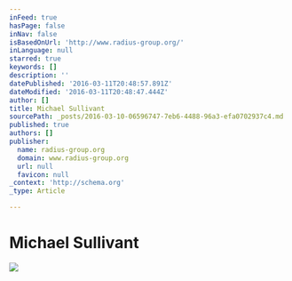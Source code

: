 ```yaml
---
inFeed: true
hasPage: false
inNav: false
isBasedOnUrl: 'http://www.radius-group.org/'
inLanguage: null
starred: true
keywords: []
description: ''
datePublished: '2016-03-11T20:48:57.891Z'
dateModified: '2016-03-11T20:48:47.444Z'
author: []
title: Michael Sullivant
sourcePath: _posts/2016-03-10-06596747-7eb6-4488-96a3-efa0702937c4.md
published: true
authors: []
publisher:
  name: radius-group.org
  domain: www.radius-group.org
  url: null
  favicon: null
_context: 'http://schema.org'
_type: Article

---
```

# Michael Sullivant
![](http://www.radius-group.org/uploads/2/3/1/5/23152932/5665232.png)